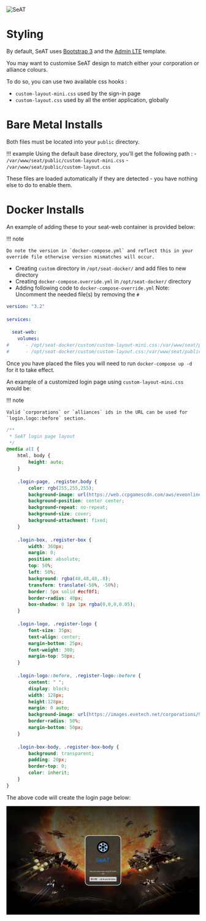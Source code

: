 ![SeAT](https://i.imgur.com/aPPOxSK.png)

# Styling

By default, SeAT uses [Bootstrap 3](https://getbootstrap.com/docs/3.4/) and the [Admin LTE](https://adminlte.io/) template.

You may want to customise SeAT design to match either your corporation or alliance colours.

To do so, you can use two available css hooks :

* `custom-layout-mini.css` used by the sign-in page
* `custom-layout.css` used by all the entier application, globally

# Bare Metal Installs

Both files must be located into your `public` directory.

!!! example
    Using the default base directory, you'll get the following path :
    - `/var/www/seat/public/custom-layout-mini.css`
    - `/var/www/seat/public/custom-layout.css`

These files are loaded automatically if they are detected - you have nothing else to do to enable them.

# Docker Installs

An example of adding these to your seat-web container is provided below:

!!! note

    Do note the version in `docker-compose.yml` and reflect this in your override file otherwise version mismatches will occur.

* Creating `custom` directory in `/opt/seat-docker/` and add files to new directory
* Creating `docker-compose.override.yml` in `/opt/seat-docker/` directory
* Adding following code to `docker-compose-override.yml` Note: Uncomment the needed file(s) by removing the `#`

```YAML
version: "3.2"

services:

  seat-web:
    volumes:
#      - /opt/seat-docker/custom/custom-layout-mini.css:/var/www/seat/public/custom-layout-mini.css
#      - /opt/seat-docker/custom/custom-layout.css:/var/www/seat/public/custom-layout.css
```

Once you have placed the files you will need to run `docker-compose up -d` for it to take effect.

An example of a customized login page using `custom-layout-mini.css` would be:

!!! note

    Valid `corporations` or `alliances` ids in the URL can be used for `login.logo::before` section.

```CSS
/**
 * SeAT login page layout
 */
@media all {
    html, body {
        height: auto;
    }

    .login-page, .register.body {
        color: rgb(255,255,255);
        background-image: url(https://web.ccpgamescdn.com/aws/eveonline/sso/background.jpg);
        background-position: center center;
        background-repeat: no-repeat;
        background-size: cover;
        background-attachment: fixed;
    }

    .login-box, .register-box {
        width: 360px;
        margin: 0;
        position: absolute;
        top: 50%;
        left: 50%;
        background: rgba(48,48,48,.8);
        transform: translate(-50%, -50%);
        border: 5px solid #ecf0f1;
        border-radius: 40px;
        box-shadow: 0 1px 1px rgba(0,0,0,0.05);
    }

    .login-logo, .register-logo {
        font-size: 35px;
        text-align: center;
        margin-bottom: 25px;
        font-weight: 300;
        margin-top: 50px;
    }

    .login-logo::before, .register-logo::before {
        content: " ";
        display: block;
        width: 128px;
        height:128px;
        margin: 0 auto;
        background-image: url(https://images.evetech.net/corporations/98482334/logo?size=128);
        border-radius: 50%;
        margin-bottom: 50px;
    }

    .login-box-body, .register-box-body {
        background: transparent;
        padding: 20px;
        border-top: 0;
        color: inherit;
    }
}
```

The above code will create the login page below:

![Customized Login Page](img/customized-signin-page.png)
